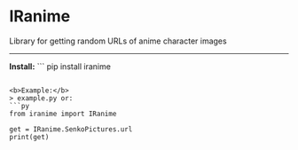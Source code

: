 # IRanime
Library for getting random URLs of anime character images
<hr>
<b>Install:</b>
```
pip install iranime


```

<b>Example:</b>
> example.py or:
```py
from iranime import IRanime

get = IRanime.SenkoPictures.url
print(get)
```
